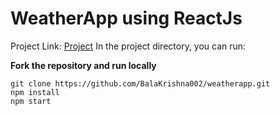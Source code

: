 # WeatherApp using ReactJs 

Project Link: [Project](https://weatherapp-five-alpha.vercel.app/)
In the project directory, you can run:

**Fork the repository and run locally**

``` 
git clone https://github.com/BalaKrishna002/weatherapp.git
npm install
npm start
```


